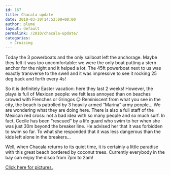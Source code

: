 ```yaml
---
id: 167
title: Chacala update
date: 2010-03-30T14:53:00+00:00
author: plume
layout: default
permalink: /2010/chacala-update/
categories:
  - Cruising
---
```

Today the 3 powerboats and the only sailboat left the anchorage. Maybe they felt
it was too uncomfortable: we were the only boat putting a stern anchor for the
night and it helped a lot. The 45ft powerboat next to us was exactly transverse
to the swell and it was impressive to see it rocking 25 deg back and forth every
4s!

So it is definitely Easter vacation: here they last 2 weeks! However, the playa
is full of Mexican people: we felt less annoyed than on beaches crowed with
Frenches or Gringos 😉 Reminiscent from what you see in the city, the beach is
patrolled by 3 heavily armed &#8220;Marina&#8221; army people&#8230; We are
wondering what they are doing here. There is also a full staff of the Mexican
red cross: not a bad idea with so many people and so much surf. In fact, Cecile
has been &#8220;rescued&#8221; by a life guard who swim to her when she was just
30m beyond the breaker line. He advised her that it was forbidden to swim so
far. To what she responded that it was less dangerous than the kids left alone
in the breakers&#8230;

Well, when Chacala returns to its quiet time, it is certainly a little paradise
with this great beach bordered by coconut trees. Currently everybody in the bay
can enjoy the disco from 7pm to 2am!

[Click here for pictures.](http://plume.flupes.org/gallery/?level=album&id=36)